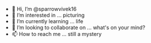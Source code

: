 - 👋 Hi, I’m @sparrowvivek16
- 👀 I’m interested in ... picturing 
- 🌱 I’m currently learning ... life
- 💞️ I’m looking to collaborate on ... what's on your mind?
- 📫 How to reach me ... still a mystery

<!---
sparrowvivek16/sparrowvivek16 is a ✨ special ✨ repository because its `README.md` (this file) appears on your GitHub profile.
You can click the Preview link to take a look at your changes.
--->
